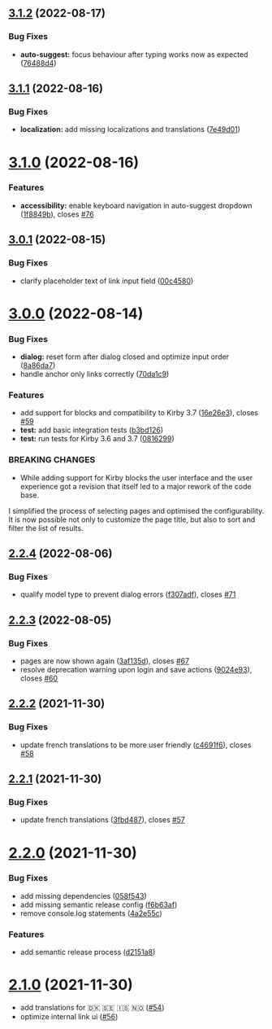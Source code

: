 ## [3.1.2](https://github.com/gearsdigital/enhanced-toolbar-link-dialog/compare/v3.1.1...v3.1.2) (2022-08-17)


### Bug Fixes

* **auto-suggest:** focus behaviour after typing works now as expected ([76488d4](https://github.com/gearsdigital/enhanced-toolbar-link-dialog/commit/76488d4eeeab9b1d1f98a29267292cd37150a195))

## [3.1.1](https://github.com/gearsdigital/enhanced-toolbar-link-dialog/compare/v3.1.0...v3.1.1) (2022-08-16)


### Bug Fixes

* **localization:** add missing localizations and translations ([7e49d01](https://github.com/gearsdigital/enhanced-toolbar-link-dialog/commit/7e49d012735f2cedf64ec3bae26046226815df0d))

# [3.1.0](https://github.com/gearsdigital/enhanced-toolbar-link-dialog/compare/v3.0.1...v3.1.0) (2022-08-16)


### Features

* **accessibility:** enable keyboard navigation in auto-suggest dropdown ([1f8849b](https://github.com/gearsdigital/enhanced-toolbar-link-dialog/commit/1f8849b94c1a09d1f01ccb8023006e9470cb8755)), closes [#76](https://github.com/gearsdigital/enhanced-toolbar-link-dialog/issues/76)

## [3.0.1](https://github.com/gearsdigital/enhanced-toolbar-link-dialog/compare/v3.0.0...v3.0.1) (2022-08-15)


### Bug Fixes

* clarify placeholder text of link input field ([00c4580](https://github.com/gearsdigital/enhanced-toolbar-link-dialog/commit/00c4580916e46260de09ba37b4aa4e08fe8a49bd))

# [3.0.0](https://github.com/gearsdigital/enhanced-toolbar-link-dialog/compare/v2.2.4...v3.0.0) (2022-08-14)


### Bug Fixes

* **dialog:** reset form after dialog closed and optimize input order ([8a86da7](https://github.com/gearsdigital/enhanced-toolbar-link-dialog/commit/8a86da7eef6893b8539794fc50e0972e39d1c03d))
* handle anchor only links correctly ([70da1c9](https://github.com/gearsdigital/enhanced-toolbar-link-dialog/commit/70da1c9ba75eb25f9940fef024e2145bcf573885))


### Features

* add support for blocks and compatibility to Kirby 3.7 ([16e26e3](https://github.com/gearsdigital/enhanced-toolbar-link-dialog/commit/16e26e3f19f7082ef8fbfbcfdf0b31ac1ae5189a)), closes [#59](https://github.com/gearsdigital/enhanced-toolbar-link-dialog/issues/59)
* **test:** add basic integration tests ([b3bd126](https://github.com/gearsdigital/enhanced-toolbar-link-dialog/commit/b3bd126ba8f9596e8428a56610b9972ded355450))
* **test:** run tests for Kirby 3.6 and 3.7 ([0816299](https://github.com/gearsdigital/enhanced-toolbar-link-dialog/commit/0816299ba102ff3d656f18b0ffe4ae720964d7a1))


### BREAKING CHANGES

* While adding support for Kirby blocks the user interface and the user experience got a revision that itself led to a major rework of the code base.

I simplified the process of selecting pages and optimised the configurability. It is now possible not only to customize the page title, but also to sort and filter the list of results.

## [2.2.4](https://github.com/gearsdigital/enhanced-toolbar-link-dialog/compare/v2.2.3...v2.2.4) (2022-08-06)


### Bug Fixes

* qualify model type to prevent dialog errors ([f307adf](https://github.com/gearsdigital/enhanced-toolbar-link-dialog/commit/f307adff1c32f334e0ceff22756987b8e5c3f24c)), closes [#71](https://github.com/gearsdigital/enhanced-toolbar-link-dialog/issues/71)

## [2.2.3](https://github.com/gearsdigital/enhanced-toolbar-link-dialog/compare/v2.2.2...v2.2.3) (2022-08-05)


### Bug Fixes

* pages are now shown again ([3af135d](https://github.com/gearsdigital/enhanced-toolbar-link-dialog/commit/3af135d747d41a50ad39cc0fa9422ef144e98a81)), closes [#67](https://github.com/gearsdigital/enhanced-toolbar-link-dialog/issues/67)
* resolve deprecation warning upon login and save actions ([9024e93](https://github.com/gearsdigital/enhanced-toolbar-link-dialog/commit/9024e93801d3b78080ba0723459e5da92083c82b)), closes [#60](https://github.com/gearsdigital/enhanced-toolbar-link-dialog/issues/60)

## [2.2.2](https://github.com/gearsdigital/enhanced-toolbar-link-dialog/compare/v2.2.1...v2.2.2) (2021-11-30)


### Bug Fixes

* update french translations to be more user friendly ([c4691f6](https://github.com/gearsdigital/enhanced-toolbar-link-dialog/commit/c4691f6ce0bfa1edd0b46601739356853c2684ec)), closes [#58](https://github.com/gearsdigital/enhanced-toolbar-link-dialog/issues/58)

## [2.2.1](https://github.com/gearsdigital/enhanced-toolbar-link-dialog/compare/v2.2.0...v2.2.1) (2021-11-30)


### Bug Fixes

* update french translations ([3fbd487](https://github.com/gearsdigital/enhanced-toolbar-link-dialog/commit/3fbd4872ef9ecf050a46d6335d8d1b3f9e607490)), closes [#57](https://github.com/gearsdigital/enhanced-toolbar-link-dialog/issues/57)

# [2.2.0](https://github.com/gearsdigital/enhanced-toolbar-link-dialog/compare/v2.1.0...v2.2.0) (2021-11-30)


### Bug Fixes

* add missing dependencies ([058f543](https://github.com/gearsdigital/enhanced-toolbar-link-dialog/commit/058f543a0b6eb8c4a63ebf18140770304ba50276))
* add missing semantic release config ([f6b63af](https://github.com/gearsdigital/enhanced-toolbar-link-dialog/commit/f6b63afb6b5b7badca1137f53911e7d27c026977))
* remove console.log statements ([4a2e55c](https://github.com/gearsdigital/enhanced-toolbar-link-dialog/commit/4a2e55c3d7eea99fc4a0f43e40bffb8b4bd03b45))


### Features

* add semantic release process ([d2151a8](https://github.com/gearsdigital/enhanced-toolbar-link-dialog/commit/d2151a8502ff66b659cc4f0cb73988ecd027710c))

# [2.1.0](https://github.com/gearsdigital/enhanced-toolbar-link-dialog/compare/2.0.0...v2.1.0) (2021-11-30)

* add translations for 🇩🇰 🇸🇪 🇮🇸 🇳🇴 ([#54](https://github.com/gearsdigital/enhanced-toolbar-link-dialog/pull/54))
* optimize internal link ui ([#56](https://github.com/gearsdigital/enhanced-toolbar-link-dialog/pull/56))
